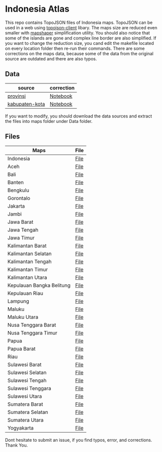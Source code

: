 # Indonesia Atlas

This repo contains TopoJSON files of Indonesia maps. TopoJSON can be used in a web using [topojson-client](https://github.com/topojson/topojson-client) libary. The maps size are reduced even smaller with [mapshaper](https://github.com/mbloch/mapshaper/) simplification utility. You should also notice that some of the islands are gone and complex line border are also simplified. If you want to change the reduction size, you cand edit the makefile located on every location folder then re-run their commands.
There are some corrections on the maps data, because some of the data from the original source are outdated and there are also typos.

## Data
| source | correction |
| ----------- | ---------- |
| [provinsi](http://www.diva-gis.org/gdata) | [Notebook](kabupaten-kota/Data/map_data_correction.ipynb)
| [kabupaten-kota](http://www.gispedia.com/2016/06/download-shp-indonesia-level-kota-kabupaten.html) | [Notebook](provinsi/Data/map_data_correction.ipynb)|

If you want to modify, you should download the data sources and extract the files into maps folder under Data folder.

## Files
| Maps | File |
| -------- | ---- |
| Indonesia |[File](provinsi/provinces-simplified-topo.json)|
| Aceh | [File](kabupaten-kota/Aceh/aceh-simplified-topo.json) |
| Bali | [File](kabupaten-kota/Bali/bali-simplified-topo.json) |
| Banten | [File](kabupaten-kota/Banten/banten-simplified-topo.json) |
| Bengkulu | [File](kabupaten-kota/Bengkulu/bengkulu-simplified-topo.json) |
| Gorontalo | [File](kabupaten-kota/Gorontalo/gorontalo-simplified-topo.json) |
| Jakarta | [File](kabupaten-kota/Jakarta/jakarta-simplified-topo.json) |
| Jambi | [File](kabupaten-kota/Jambi/jambi-simplified-topo.json) |
| Jawa Barat | [File](kabupaten-kota/Jawa&#32Barat/jawa-barat-simplified-topo.json) |
| Jawa Tengah | [File](kabupaten-kota/Jawa&#32Tengah/jawa-tengah-simplified-topo.json) |
| Jawa Timur | [File](kabupaten-kota/Jawa&#32Timur/jawa-timur-simplified-topo.json) |
| Kalimantan Barat | [File](kabupaten-kota/Kalimantan&#32Barat/kalimantan-barat-simplified-topo.json) |
| Kalimantan Selatan | [File](kabupaten-kota/Kalimantan&#32Selatan/kalimantan-selatan-simplified-topo.json) |
| Kalimantan Tengah | [File](kabupaten-kota/Kalimantan&#32Tengah/kalimantan-tengah-simplified-topo.json) |
| Kalimantan Timur | [File](kabupaten-kota/Kalimantan&#32Timur/kalimantan-timur-simplified-topo.json) |
| Kalimantan Utara | [File](kabupaten-kota/Kalimantan&#32Utara/kalimantan-utara-simplified-topo.json) |
| Kepulauan Bangka Belitung | [File](kabupaten-kota/Kepulauan&#32Bangka&#32Belitung/kepulauan-bangka-belitung-simplified-topo.json) |
| Kepulauan Riau | [File](kabupaten-kota/Kepulauan&#32Riau/kepulauan-riau-simplified-topo.json) |
| Lampung | [File](kabupaten-kota/Lampung/lampung-simplified-topo.json) |
| Maluku | [File](kabupaten-kota/Maluku/maluku-simplified-topo.json) |
| Maluku Utara | [File](kabupaten-kota/Maluku&#32Utara/maluku-utara-simplified-topo.json) |
| Nusa Tenggara Barat | [File](kabupaten-kota/Nusa&#32Tenggara&#32Barat/nusa-tenggara-barat-simplified-topo.json) |
| Nusa Tenggara Timur | [File](kabupaten-kota/Nusa&#32Tenggara&#32Timur/nusa-tenggara-timur-simplified-topo.json) |
| Papua | [File](kabupaten-kota/Papua/papua-simplified-topo.json) |
| Papua Barat | [File](kabupaten-kota/Papua&#32Barat/papua-barat-simplified-topo.json) |
| Riau | [File](kabupaten-kota/Riau/riau-simplified-topo.json) |
| Sulawesi Barat | [File](kabupaten-kota/Sulawesi&#32Barat/sulawesi-barat-simplified-topo.json) |
| Sulawesi Selatan | [File](kabupaten-kota/Sulawesi&#32Selatan/sulawesi-selatan-simplified-topo.json) |
| Sulawesi Tengah | [File](kabupaten-kota/Sulawesi&#32Tengah/sulawesi-tengah-simplified-topo.json) |
| Sulawesi Tenggara | [File](kabupaten-kota/Sulawesi&#32Tenggara/sulawesi-tenggara-simplified-topo.json) |
| Sulawesi Utara | [File](kabupaten-kota/Sulawesi&#32Utara/sulawesi-utara-simplified-topo.json) |
| Sumatera Barat | [File](kabupaten-kota/Sumatera&#32Barat/sumatera-barat-simplified-topo.json) |
| Sumatera Selatan | [File](kabupaten-kota/Sumatera&#32Selatan/sumatera-selatan-simplified-topo.json) |
| Sumatera Utara | [File](kabupaten-kota/Sumatera&#32Utara/sumatera-utara-simplified-topo.json) |
| Yogyakarta | [File](kabupaten-kota/Yogyakarta/yogyakarta-simplified-topo.json) |

Dont hesitate to submit an issue, if you find typos, error, and corrections. Thank You.
